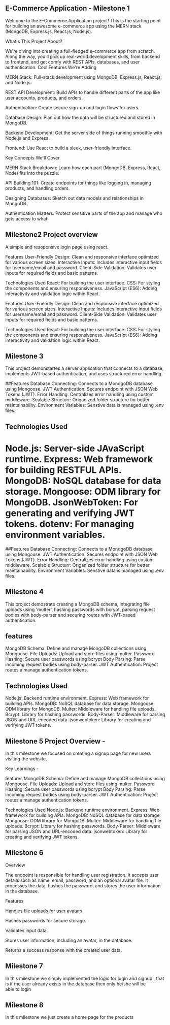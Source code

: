 ## E-Commerce Application - Milestone 1

 Welcome to the E-Commerce Application project! This is the starting point for building an awesome e-commerce app using the MERN stack (MongoDB, Express.js, React.js, Node.js).

What's This Project About?

We're diving into creating a full-fledged e-commerce app from scratch. Along the way, you'll pick up real-world development skills, from backend to frontend, and get comfy with REST APIs, databases, and user authentication.
Cool Features We're Adding

MERN Stack: Full-stack development using MongoDB, Express.js, React.js, and Node.js.

REST API Development: Build APIs to handle different parts of the app like user accounts, products, and orders.

Authentication: Create secure sign-up and login flows for users.

Database Design: Plan out how the data will be structured and stored in MongoDB.

Backend Development: Get the server side of things running smoothly with Node.js and Express.

Frontend: Use React to build a sleek, user-friendly interface.

Key Concepts We'll Cover

MERN Stack Breakdown: Learn how each part (MongoDB, Express, React, Node) fits into the puzzle.

API Building 101: Create endpoints for things like logging in, managing products, and handling orders.

Designing Databases: Sketch out data models and relationships in MongoDB.

Authentication Matters: Protect sensitive parts of the app and manage who gets access to what.
## Milestone2 Project overview
A simple and resoponsive login page using react.



Features
User-Friendly Design: Clean and responsive interface optimized for various screen sizes. Interactive Inputs: Includes interactive input fields for username/email and password. Client-Side Validation: Validates user inputs for required fields and basic patterns.

Technologies Used
React: For building the user interface. CSS: For styling the components and ensuring responsiveness. JavaScript (ES6): Adding interactivity and validation logic within React.

Features User-Friendly Design: Clean and responsive interface optimized for various screen sizes. Interactive Inputs: Includes interactive input fields for username/email and password. Client-Side Validation: Validates user inputs for required fields and basic patterns.

Technologies Used React: For building the user interface. CSS: For styling the components and ensuring responsiveness. JavaScript (ES6): Adding interactivity and validation logic within React.


## Milestone 3
This project demonstartes a server application that connects to a database, implements JWT-based authentication, and uses structured error handling.


##Features
Database Connecting: Connects to a MondgoDB database using Mongoose.
JWT Authentication: Secures endpoint with JSON Web Tokens (JWT).
Error Handling: Centralizes error handling using custom middleware.
Scalable Structurr: Origanized folder structure for better maintainability.
Environment Variables: Senstive data is managed using .env files.
## Technologies Used
Node.js: Server-side JAvaScript runtime.
Express: Web framework for building RESTFUL APIs.
MongoDB: NoSQL database for data storage.
Mongoose: ODM library for MongoDB.
JsonWebToken: For generating and verifying JWT tokens.
dotenv: For managing environment variables.
=======
##Features Database Connecting: Connects to a MondgoDB database using Mongoose. JWT Authentication: Secures endpoint with JSON Web Tokens (JWT). Error Handling: Centralizes error handling using custom middleware. Scalable Structurr: Origanized folder structure for better maintainability. Environment Variables: Senstive data is managed using .env files.



## Milestone 4
This project demostrate creating a MongoDB schema, integrating file uploads using 'multer', hashing passwords with bcrypt, parsing request bodies with body-parser and securing routes with JWT-based authentication.


## features

MongoDB Schema: Define and manage MongoDB collections using Mongoose.
File Uploads: Upload and store files using multer.
Password Hashing: Secure user passwords using bcrypt
Body Parsing: Parse incoming request bodies using body-parser.
JWT Authentication: Project routes a manage authentication tokens.

## Technologies Used

Node.js: Backend runtime environment.
Express: Web framework for building APIs.
MongoDB: NoSQL database for data storage.
Mongoose: ODM library for MongoDB.
Multer: Middleware for handling file uploads.
Bcrypt: Library for hashing passwords.
Body-Parser: Middleware for parsing JSON and URL-encoded data.
jsonwebtoken: Library for creating and verifying JWT tokens.

## Milestone 5 Project Overview -
In this milestone we focused on creating a signup page for new users visiting the website,

Key Learnings -

features
MongoDB Schema: Define and manage MongoDB collections using Mongoose. File Uploads: Upload and store files using multer. Password Hashing: Secure user passwords using bcrypt Body Parsing: Parse incoming request bodies using body-parser. JWT Authentication: Project routes a manage authentication tokens.

Technologies Used
Node.js: Backend runtime environment. Express: Web framework for building APIs. MongoDB: NoSQL database for data storage. Mongoose: ODM library for MongoDB. Multer: Middleware for handling file uploads. Bcrypt: Library for hashing passwords. Body-Parser: Middleware for parsing JSON and URL-encoded data. jsonwebtoken: Library for creating and verifying JWT tokens.




## Milestone 6
Overview


The endpoint is responsible for handling user registration. It accepts user details such as name, email, password, and an optional avatar file. It processes the data, hashes the password, and stores the user information in the database.

Features

Handles file uploads for user avatars.

Hashes passwords for secure storage.

Validates input data.

Stores user information, including an avatar, in the database.

Returns a success response with the created user data.


## Milestone 7
In this milestone we simply implemented the logic for login and signup , that is if the user already exists in the database then only he/she will be able to login

## Milestone 8

In this milestone we just create a home page for the products 

